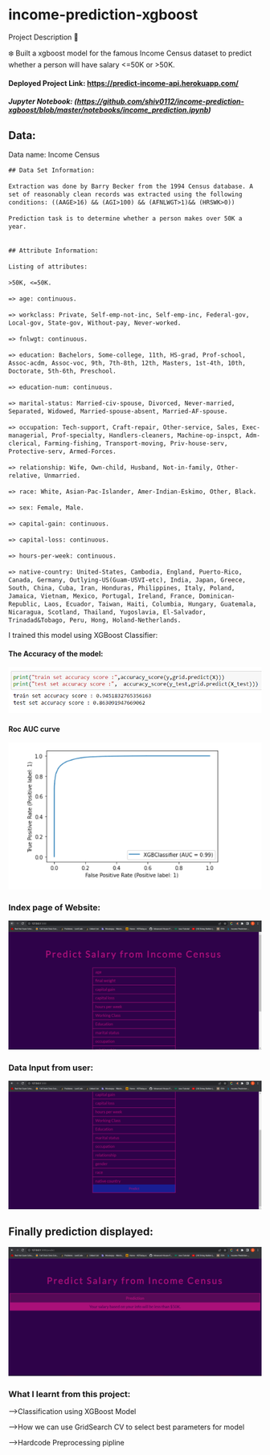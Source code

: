 # income-prediction-xgboost

Project Description 📄

❄️ Built a xgboost model for the famous Income Census dataset to
predict whether a person will have salary <=50K or >50K.

#### Deployed Project Link: https://predict-income-api.herokuapp.com/

##### Jupyter Notebook: (https://github.com/shiv0112/income-prediction-xgboost/blob/master/notebooks/income_prediction.ipynb)

## Data:

Data name: Income Census

```
## Data Set Information:

Extraction was done by Barry Becker from the 1994 Census database. A set of reasonably clean records was extracted using the following conditions: ((AAGE>16) && (AGI>100) && (AFNLWGT>1)&& (HRSWK>0))

Prediction task is to determine whether a person makes over 50K a year.


## Attribute Information:

Listing of attributes:

>50K, <=50K.

=> age: continuous.

=> workclass: Private, Self-emp-not-inc, Self-emp-inc, Federal-gov, Local-gov, State-gov, Without-pay, Never-worked.

=> fnlwgt: continuous.

=> education: Bachelors, Some-college, 11th, HS-grad, Prof-school, Assoc-acdm, Assoc-voc, 9th, 7th-8th, 12th, Masters, 1st-4th, 10th, Doctorate, 5th-6th, Preschool.

=> education-num: continuous.

=> marital-status: Married-civ-spouse, Divorced, Never-married, Separated, Widowed, Married-spouse-absent, Married-AF-spouse.

=> occupation: Tech-support, Craft-repair, Other-service, Sales, Exec-managerial, Prof-specialty, Handlers-cleaners, Machine-op-inspct, Adm-clerical, Farming-fishing, Transport-moving, Priv-house-serv, Protective-serv, Armed-Forces.

=> relationship: Wife, Own-child, Husband, Not-in-family, Other-relative, Unmarried.

=> race: White, Asian-Pac-Islander, Amer-Indian-Eskimo, Other, Black.

=> sex: Female, Male.

=> capital-gain: continuous.

=> capital-loss: continuous.

=> hours-per-week: continuous.

=> native-country: United-States, Cambodia, England, Puerto-Rico, Canada, Germany, Outlying-US(Guam-USVI-etc), India, Japan, Greece, South, China, Cuba, Iran, Honduras, Philippines, Italy, Poland, Jamaica, Vietnam, Mexico, Portugal, Ireland, France, Dominican-Republic, Laos, Ecuador, Taiwan, Haiti, Columbia, Hungary, Guatemala, Nicaragua, Scotland, Thailand, Yugoslavia, El-Salvador, Trinadad&Tobago, Peru, Hong, Holand-Netherlands.

```

I trained this model using XGBoost Classifier:

#### The Accuracy of the model:

![Alt text](https://github.com/shiv0112/income-prediction-xgboost/blob/master/screenshots/accuracy.png)

#### Roc AUC curve

![Alt text](https://github.com/shiv0112/income-prediction-xgboost/blob/master/screenshots/compare.png)

### Index page of Website:

![Alt text](https://github.com/shiv0112/income-prediction-xgboost/blob/master/screenshots/1.png)

### Data Input from user:

![Alt text](https://github.com/shiv0112/income-prediction-xgboost/blob/master/screenshots/2.png)

## Finally prediction displayed:

![Alt text](https://github.com/shiv0112/income-prediction-xgboost/blob/master/screenshots/final.png)

### What I learnt from this project:

-->Classification using XGBoost Model

-->How we can use GridSearch CV to select best parameters for model

-->Hardcode Preprocessing pipline
